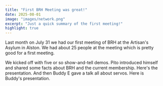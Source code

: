 ```yaml
---
title: "First BRH Meeting was great!"
date: 2025-08-01
image: "images/network.png"
excerpt: "Just a quick summary of the first meeting!"
highlight: true
---
```

Last month on July 31 we had our first meeting of BRH at the Artisan's Asylum in Alston. We had about 25 people at the meeting which is pretty good for a first meeting. 

We kicked off with five or so show-and-tell demos. Pito introduced himself and shared some facts about BRH and the current membership. Here's the presentation. And then Buddy E gave a talk all about servos. Here is Buddy's presentation.

